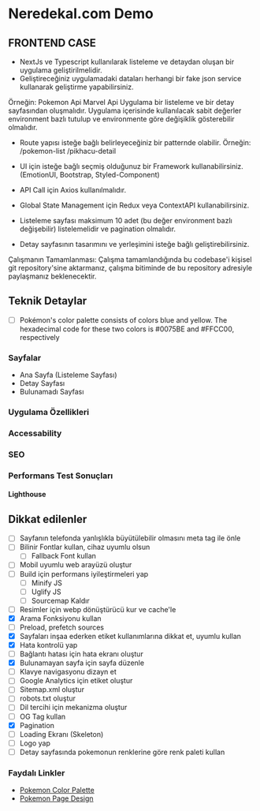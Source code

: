 # Neredekal.com Demo

## FRONTEND CASE

- NextJs ve Typescript kullanılarak listeleme ve detaydan oluşan bir uygulama
  geliştirilmelidir.
- Geliştireceğiniz uygulamadaki dataları herhangi bir fake json service kullanarak
  geliştirme yapabilirsiniz.

Örneğin:
Pokemon Api
Marvel Api
Uygulama bir listeleme ve bir detay sayfasından oluşmalıdır.
Uygulama içerisinde kullanılacak sabit değerler environment bazlı tutulup ve environmente göre
değişiklik gösterebilir olmalıdır.

- Route yapısı isteğe bağlı belirleyeceğiniz bir patternde olabilir.
  Örneğin:
  /pokemon-list
  /pikhacu-detail

- UI için isteğe bağlı seçmiş olduğunuz bir Framework kullanabilirsiniz. (EmotionUI,
  Bootstrap, Styled-Component)

- API Call için Axios kullanılmalıdır.
- Global State Management için Redux veya ContextAPI kullanabilirsiniz.
- Listeleme sayfası maksimum 10 adet (bu değer environment bazlı değişebilir)
  listelemelidir ve pagination olmalıdır.
- Detay sayfasının tasarımını ve yerleşimini isteğe bağlı geliştirebilirsiniz.

Çalışmanın Tamamlanması:
Çalışma tamamlandığında bu codebase'i kişisel git repository'sine aktarmanız, çalışma bitiminde
de bu repository adresiyle paylaşmanız beklenecektir.

## Teknik Detaylar

- [ ] Pokémon's color palette consists of colors blue and yellow. The hexadecimal code for these two colors is #0075BE and #FFCC00, respectively

### Sayfalar

- Ana Sayfa (Listeleme Sayfası)
- Detay Sayfası
- Bulunamadı Sayfası

### Uygulama Özellikleri

### Accessability

### SEO

### Performans Test Sonuçları

#### Lighthouse

## Dikkat edilenler

- [ ] Sayfanın telefonda yanlışlıkla büyütülebilir olmasını meta tag ile önle
- [ ] Bilinir Fontlar kullan, cihaz uyumlu olsun
  - [ ] Fallback Font kullan
- [ ] Mobil uyumlu web arayüzü oluştur
- [ ] Build için performans iyileştirmeleri yap
  - [ ] Minify JS
  - [ ] Uglify JS
  - [ ] Sourcemap Kaldır
- [ ] Resimler için webp dönüştürücü kur ve cache'le
- [x] Arama Fonksiyonu kullan
- [ ] Preload, prefetch sources
- [x] Sayfaları inşaa ederken etiket kullanımlarına dikkat et, uyumlu kullan
- [x] Hata kontrolü yap
- [ ] Bağlantı hatası için hata ekranı oluştur
- [x] Bulunamayan sayfa için sayfa düzenle
- [ ] Klavye navigasyonu dizayn et
- [ ] Google Analytics için etiket oluştur
- [ ] Sitemap.xml oluştur
- [ ] robots.txt oluştur
- [ ] Dil tercihi için mekanizma oluştur
- [ ] OG Tag kullan
- [x] Pagination
- [ ] Loading Ekranı (Skeleton)
- [ ] Logo yap
- [ ] Detay sayfasında pokemonun renklerine göre renk paleti kullan

### Faydalı Linkler

- [Pokemon Color Palette](https://pokemonpalette.com/)
- [Pokemon Page Design](https://dribbble.com/shots/21488745-Pok-dex-Web-Version-Redesign)
